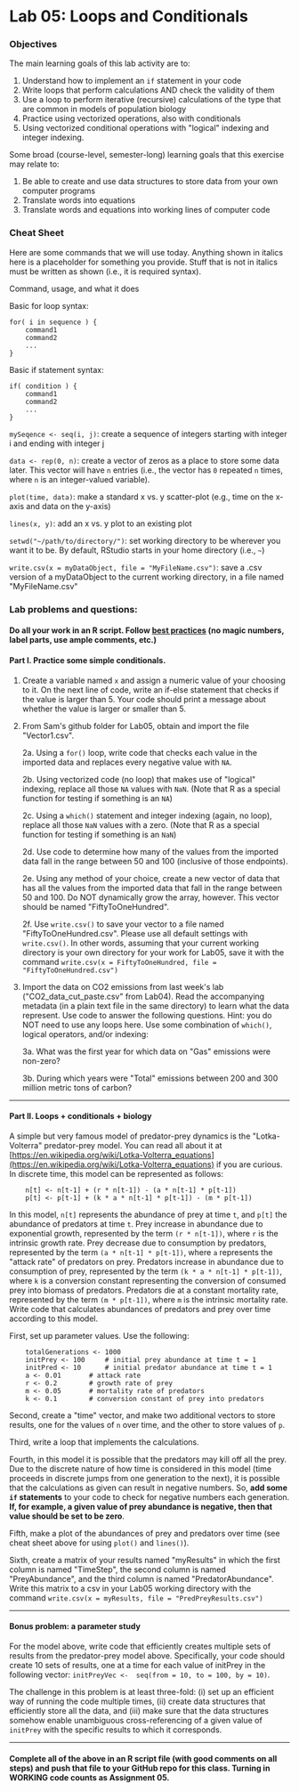 # Lab 05: Loops and Conditionals### ObjectivesThe main learning goals of this lab activity are to:  1.	Understand how to implement an `if` statement in your code2.	Write loops that perform calculations AND check the validity of them3.	Use a loop to perform iterative (recursive) calculations of the type that are common in models of population biology4. Practice using vectorized operations, also with conditionals5. Using vectorized conditional operations with "logical" indexing and integer indexing.Some broad (course-level, semester-long) learning goals that this exercise may relate to:1.	Be able to create and use data structures to store data from your own computer programs2.	Translate words into equations3.	Translate words and equations into working lines of computer code### Cheat SheetHere are some commands that we will use today.  Anything shown in italics here is a placeholder for something you provide.  Stuff that is not in italics must be written as shown (i.e., it is required syntax).Command, usage, and what it doesBasic for loop syntax:	for( i in sequence ) {		command1			command2			...			}	Basic if statement syntax:	if( condition ) {		command1			command2			...			}	`mySeqence <- seq(i, j)`: create a sequence of integers starting with integer i and ending with integer j`data <- rep(0, n)`: create a vector of zeros as a place to store some data later.  This vector will have `n` entries (i.e., the vector has `0` repeated `n` times, where `n` is an integer-valued variable).`plot(time, data)`: make a standard x vs. y scatter-plot (e.g., time on the x-axis and data on the y-axis)`lines(x, y)`: add an x vs. y plot to an existing plot`setwd("~/path/to/directory/")`: set working directory to be wherever you want it to be.  By default, RStudio starts in your home directory (i.e., `~`)`write.csv(x = myDataObject, file = "MyFileName.csv")`: save a .csv version of a myDataObject to the current working directory, in a file named "MyFileName.csv"### Lab problems and questions: #### Do all your work in an R script. Follow [best practices](https://github.com/flaxmans/CompBio_on_git/blob/master/CourseDocuments/BestPractices.md) (no magic numbers, label parts, use ample comments, etc.)#### Part I.  Practice some simple conditionals.1.	Create a variable named `x` and assign a numeric value of your choosing to it.  On the next line of code, write an if-else statement that checks if the value is larger than 5.  Your code should print a message about whether the value is larger or smaller than 5.2.	From Sam's github folder for Lab05, obtain and import the file "Vector1.csv".    	2a. Using a `for()` loop, write code that checks each value in the imported data and replaces every negative value with `NA`.  	2b. Using vectorized code (no loop) that makes use of "logical" indexing, replace all those `NA` values with `NaN`.  (Note that R as a special function for testing if something is an `NA`)        2c. Using  a `which()` statement and integer indexing (again, no loop), replace all those `NaN` values with a zero.  (Note that R as a special function for testing if something is an `NaN`)        2d. Use code to determine how many of the values from the imported data fall in the range between 50 and 100 (inclusive of those endpoints).         2e.  Using any method of your choice, create a new vector of data that has all the values from the imported data that fall in the range between 50 and 100.  Do NOT dynamically grow the array, however.  This vector should be named "FiftyToOneHundred".         2f.  Use `write.csv()` to save your vector to a file named "FiftyToOneHundred.csv".  Please use all default settings with `write.csv()`.  In other words, assuming that your current working directory is your own directory for your work for Lab05, save it with the command `write.csv(x = FiftyToOneHundred, file = "FiftyToOneHundred.csv")`	3. Import the data on CO2 emissions from last week's lab ("CO2_data_cut_paste.csv" from Lab04).  Read the accompanying metadata (in a plain text file in the same directory) to learn what the data represent.  Use code to answer the following questions.  Hint: you do NOT need to use any loops here.  Use some combination of `which()`, logical operators, and/or indexing:	3a. What was the first year for which data on "Gas" emissions were non-zero?	3b. During which years were "Total" emissions between 200 and 300 million metric tons of carbon?<hr>#### Part II. Loops + conditionals + biologyA simple but very famous model of predator-prey dynamics is the "Lotka-Volterra" predator-prey model.  You can read all about it at [https://en.wikipedia.org/wiki/Lotka-Volterra_equations](https://en.wikipedia.org/wiki/Lotka-Volterra_equations) if you are curious.  In discrete time, this model can be represented as follows:```	n[t] <- n[t-1] + (r * n[t-1]) - (a * n[t-1] * p[t-1])	p[t] <- p[t-1] + (k * a * n[t-1] * p[t-1]) - (m * p[t-1])```In this model, `n[t]` represents the abundance of prey at time `t`, and `p[t]` the abundance of predators at time `t`.  Prey increase in abundance due to exponential growth, represented by the term `(r * n[t-1])`, where `r` is the intrinsic growth rate.  Prey decrease due to consumption by predators, represented by the term `(a * n[t-1] * p[t-1])`, where `a` represents the "attack rate" of predators on prey.  Predators increase in abundance due to consumption of prey, represented by the term `(k * a * n[t-1] * p[t-1])`, where `k` is a conversion constant representing the conversion of consumed prey into biomass of predators.  Predators die at a constant mortality rate, represented by the term `(m * p[t-1])`, where `m` is the intrinsic mortality rate.Write code that calculates abundances of predators and prey over time according to this model. First, set up parameter values.  Use the following: ```	totalGenerations <- 1000	initPrey <- 100 	# initial prey abundance at time t = 1	initPred <- 10		# initial predator abundance at time t = 1	a <- 0.01 		# attack rate	r <- 0.2 		# growth rate of prey	m <- 0.05 		# mortality rate of predators	k <- 0.1 		# conversion constant of prey into predators```Second, create a "time" vector, and make two additional vectors to store results, one for the values of `n` over time, and the other to store values of `p`.Third, write a loop that implements the calculations.Fourth, in this model it is possible that the predators may kill off all the prey.  Due to the discrete nature of how time is considered in this model (time proceeds in discrete jumps from one generation to the next), it is possible that the calculations as given can result in negative numbers.  So, **add some `if` statements** to your code to check for negative numbers each generation.  **If, for example, a given value of prey abundance is negative, then that value should be set to be zero**.Fifth, make a plot of the abundances of prey and predators over time (see cheat sheet above for using `plot()` and `lines()`).Sixth, create a matrix of your results named "myResults" in which the first column is named "TimeStep", the second column is named "PreyAbundance", and the third column is named "PredatorAbundance".  Write this matrix to a csv in your Lab05 working directory with the command `write.csv(x = myResults, file = "PredPreyResults.csv")`  <hr>#### Bonus problem: a parameter studyFor the model above, write code that efficiently creates multiple sets of results from the predator-prey model above.  Specifically, your code should create 10 sets of results, one at a time for each value of initPrey in the following vector: `initPreyVec <-  seq(from = 10, to = 100, by = 10)`.The challenge in this problem is at least three-fold: (i) set up an efficient way of running the code multiple times, (ii) create data structures that efficiently store all the data, and (iii) make sure that the data structures somehow enable unambiguous cross-referencing of a given value of `initPrey` with the specific results to which it corresponds. <hr>#### Complete all of the above in an R script file (with good comments on all steps) and push that file to your GitHub repo for this class.  Turning in WORKING code counts as Assignment 05. 